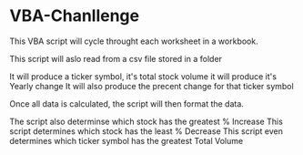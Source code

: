 # VBA-Chanllenge
This VBA script will cycle throught each worksheet in a workbook.

This script will aslo read from a csv file stored in a folder

It will produce a ticker symbol, it's total stock volume
it will produce it's Yearly change
It will also produce the precent change for that ticker symbol

Once all data is calculated, the script will then format the data.

The script also determinse which stock has the greatest % Increase
This script determines which stock has the least % Decrease
This script even determines which ticker symbol has the greatest Total Volume
